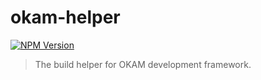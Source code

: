 okam-helper
======
[![NPM Version](https://img.shields.io/npm/v/okam-build.svg?style=flat)](https://npmjs.org/package/okam-helper)

> The build helper for OKAM development framework.

